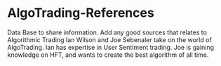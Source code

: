 # AlgoTrading-References
Data Base to share information. Add any good sources that relates to Algorithmic Trading
Ian Wilson and Joe Sebenaler take on the world of AlgoTrading.
Ian has expertise in User Sentiment trading.
Joe is gaining knowledge on HFT, and wants to create the best algorithm of all time. 
